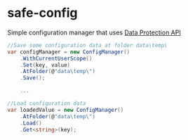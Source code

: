 # safe-config
Simple configuration manager that uses [Data Protection API](https://msdn.microsoft.com/en-us/library/ms229741(v=vs.110).aspx)

```cs
//Save some configuration data at folder data\temp\
var configManager = new ConfigManager()
	.WithCurrentUserScope()
	.Set(key, value)
	.AtFolder(@"data\temp\")
	.Save();

	...

//Load configuration data
var loadedValue = new ConfigManager()
	.AtFolder(@"data\temp\")
	.Load()
	.Get<string>(key);
```
